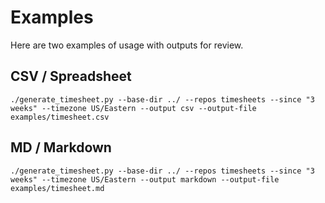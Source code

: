 # Examples

Here are two examples of usage with outputs for review.

## CSV / Spreadsheet

``` shell
./generate_timesheet.py --base-dir ../ --repos timesheets --since "3 weeks" --timezone US/Eastern --output csv --output-file examples/timesheet.csv
```

## MD / Markdown

``` shell
./generate_timesheet.py --base-dir ../ --repos timesheets --since "3 weeks" --timezone US/Eastern --output markdown --output-file examples/timesheet.md
```

